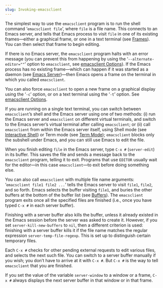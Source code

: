 ```yaml
---
slug: Invoking-emacsclient
---
```


The simplest way to use the `emacsclient` program is to run the shell command ‘`emacsclient file`’, where `file` is a file name. This connects to an Emacs server, and tells that Emacs process to visit `file` in one of its existing frames—either a graphical frame, or one in a text terminal (see [Frames](Frames)). You can then select that frame to begin editing.

If there is no Emacs server, the `emacsclient` program halts with an error message (you can prevent this from happening by using the ‘`--alternate-editor=""`’ option to `emacsclient`, see [emacsclient Options](emacsclient-Options)). If the Emacs process has no existing frame—which can happen if it was started as a daemon (see [Emacs Server](Emacs-Server))—then Emacs opens a frame on the terminal in which you called `emacsclient`.

You can also force `emacsclient` to open a new frame on a graphical display using the ‘`-c`’ option, or on a text terminal using the ‘`-t`’ option. See [emacsclient Options](emacsclient-Options).

If you are running on a single text terminal, you can switch between `emacsclient`’s shell and the Emacs server using one of two methods: (i) run the Emacs server and `emacsclient` on different virtual terminals, and switch to the Emacs server’s virtual terminal after calling `emacsclient`; or (ii) call `emacsclient` from within the Emacs server itself, using Shell mode (see [Interactive Shell](Interactive-Shell)) or Term mode (see [Term Mode](Term-Mode)); `emacsclient` blocks only the subshell under Emacs, and you can still use Emacs to edit the file.

When you finish editing `file` in the Emacs server, type `C-x #` (`server-edit`) in its buffer. This saves the file and sends a message back to the `emacsclient` program, telling it to exit. Programs that use `EDITOR` usually wait for the editor—in this case `emacsclient`—to exit before doing something else.

You can also call `emacsclient` with multiple file name arguments: ‘`emacsclient file1 file2 ...`’ tells the Emacs server to visit `file1`, `file2`, and so forth. Emacs selects the buffer visiting `file1`, and buries the other buffers at the bottom of the buffer list (see [Buffers](Buffers)). The `emacsclient` program exits once all the specified files are finished (i.e., once you have typed `C-x #` in each server buffer).

Finishing with a server buffer also kills the buffer, unless it already existed in the Emacs session before the server was asked to create it. However, if you set `server-kill-new-buffers` to `nil`, then a different criterion is used: finishing with a server buffer kills it if the file name matches the regular expression `server-temp-file-regexp`. This is set up to distinguish certain temporary files.

Each `C-x #` checks for other pending external requests to edit various files, and selects the next such file. You can switch to a server buffer manually if you wish; you don’t have to arrive at it with `C-x #`. But `C-x #` is the way to tell `emacsclient` that you are finished.

If you set the value of the variable `server-window` to a window or a frame, `C-x #` always displays the next server buffer in that window or in that frame.
